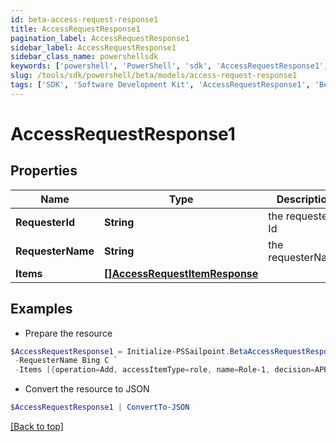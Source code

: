 ```yaml
---
id: beta-access-request-response1
title: AccessRequestResponse1
pagination_label: AccessRequestResponse1
sidebar_label: AccessRequestResponse1
sidebar_class_name: powershellsdk
keywords: ['powershell', 'PowerShell', 'sdk', 'AccessRequestResponse1', 'BetaAccessRequestResponse1'] 
slug: /tools/sdk/powershell/beta/models/access-request-response1
tags: ['SDK', 'Software Development Kit', 'AccessRequestResponse1', 'BetaAccessRequestResponse1']
---
```



# AccessRequestResponse1

## Properties

Name | Type | Description | Notes
------------ | ------------- | ------------- | -------------
**RequesterId** | **String** | the requester Id | [optional] 
**RequesterName** | **String** | the requesterName | [optional] 
**Items** | [**[]AccessRequestItemResponse**](access-request-item-response) |  | [optional] 

## Examples

- Prepare the resource
```powershell
$AccessRequestResponse1 = Initialize-PSSailpoint.BetaAccessRequestResponse1  -RequesterId 2c91808a77ff216301782327a50f09bf `
 -RequesterName Bing C `
 -Items [{operation=Add, accessItemType=role, name=Role-1, decision=APPROVED, description=The role descrition, sourceId=8a80828f643d484f01643e14202e206f, sourceName=Source1, approvalInfos=[{name=John Snow, id=8a80828f643d484f01643e14202e2000, status=Approved}]}]
```

- Convert the resource to JSON
```powershell
$AccessRequestResponse1 | ConvertTo-JSON
```


[[Back to top]](#) 

